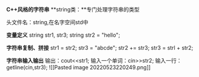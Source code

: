 **C++风格的字符串**
**string类：**专门处理字符串的类型

头文件名：string,在名字空间std中


**变量定义**
string str1, str3;
string str2 = "hello";

**字符串复制、拼接**
str1 = str2;
str3 = "abcde";
str2 += str3;
str3 = strl +  str2;

**字符串输入输出**
输出：cout<<str1;
输入一个单词：cin>>str2;
输入一行：getline(cin,str3);
![[Pasted image 20220523220249.png]]